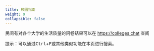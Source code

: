 ```yaml
---
title: 校园指南
weight: 9
collapsible: false
---
```


民间有对各个大学的生活质量的问卷结果可以在 <https://colleges.chat> 查阅

提示：可以通过<kbd>Ctrl</kbd>+<kbd>F</kbd>或其他类似功能在本页进行搜索。
